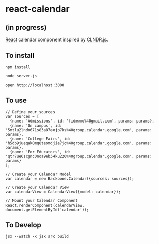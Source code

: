 # react-calendar
## (in progress)

[React](http://facebook.github.io/react/) calendar component inspired by [CLNDR.js](http://kylestetz.github.io/CLNDR/).

## To install

```
npm install

node server.js

open http://localhost:3000
```

## To use
```
// Define your sources
var sources = [
  {name: 'Admissions', id: 'fidmwmo%40gmail.com', params: params},
  {name: 'On campus', id: '5mtlu2lndo671s83a87eojp7ks%40group.calendar.google.com', params: params},
  {name: 'College Fairs', id: 'h5db9jueqak0mq8teomdjie7jc%40group.calendar.google.com', params: params},
  {name: 'For Educators', id: 'qtr7ue6scgnc0noa9eb34ku220%40group.calendar.google.com', params: params}
];

// Create your Calendar Model
var calendar = new Backbone.Calendar({sources: sources});

// Create your Calendar View
var calendarView = CalendarView({model: calendar});

// Mount your Calendar Component
React.renderComponent(calendarView, document.getElementById('calendar'));
```

## To Develop

```
jsx --watch -x jsx src build
```